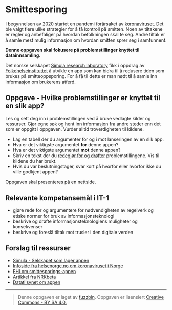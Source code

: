 # Smittesporing

I begynnelsen av 2020 startet en pandemi forårsaket av [koronaviruset](https://helsenorge.no/koronavirus/fakta-og-handtering-i-norge). Det ble valgt flere ulike strategier for å få kontroll på smitten. Noen av tiltakene er regler og anbefaliger på hvordan befolkningen skal te seg. Andre tiltak er å samle mest mulig informasjon om hvordan smitten sprer seg i samfunnent.

**Denne oppgaven skal fokusere på problemstillinger knyttet til datainnsamling.**

Det norske selskapet [Simula research laboratory](https://www.simula.no/news/digital-smittesporing-sporsmal-og-svar) fikk i oppdrag av [Folkehelseinstituttet](https://www.fhi.no/nyheter/2020/utvikler-app-for-smitteoppsporing/) å utvikle en app som kan bidra til å redusere tiden som brukes på smitteoppsporing. For å få til dette er man nødt til å samle inn informasjon om brukerens atferd.

## Oppgave - Hvilke problemstillinger er knyttet til en slik app?

Les og sett deg inn i problemstillingen ved å bruke vedlagte kilder og ressurser. Gjør egne søk og hent inn informasjon fra andre steder enn det som er oppgitt i oppgaven. Vurder alltid troverdigheten til kildene.

* Lag en tabell der du argumenter for og i mot lanseringen av en slik app.
* Hva er det viktigste argumentet **for** denne appen?
* Hva er det viktigste argumentet **mot** denne appen?
* Skriv en tekst der du [redegjør for og drøfter](https://sokogskriv.no/category/skriving/oppgavens-struktur/drofting/) problemstillingene. Vis til kildene du har brukt.
* Hvis du var beslutningstager, svar kort på hvorfor eller hvorfor ikke du ville godkjent appen?

Oppgaven skal presenteres på en nettside.

## Relevante kompetansemål i IT-1

 * gjøre rede for og argumentere for nødvendigheten av regelverk og etiske normer for bruk av informasjonsteknologi
 * beskrive og drøfte informasjonsteknologiens muligheter og konsekvenser
 * beskrive og foreslå tiltak mot trusler i den digitale verden

## Forslag til ressurser
 
* [Simula - Selskapet som lager appen](https://simula.no)
* [Infoside fra helsenorge.no om koronaviruset i Norge](https://helsenorge.no/koronavirus/fakta-og-handtering-i-norge)
* [FHI om smittesporings-appen](https://www.fhi.no/nyheter/2020/utvikler-app-for-smitteoppsporing/)
* [Artikkel fra NRKbeta](https://nrkbeta.no/2020/04/09/simula-om-sporingsapp-omstridt-beslutning-skyldes-begrensninger-i-apple-produkter/)
* [Datatilsynet om appen](https://www.datatilsynet.no/aktuelt/aktuelle-nyheter-2020/ny-sporings-app-for-a-hindre-koronasmitte/)

---

>Denne oppgaven er laget av [fuzzbin](https://github.com/fuzzbin).
>Oppgaven er lisensiert
>[Creative Commons - BY SA 4.0.](https://creativecommons.org/licenses/by-sa/4.0/deed.no)

